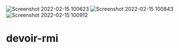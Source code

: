 ![Screenshot 2022-02-15 100623](https://user-images.githubusercontent.com/61906871/154020173-2a3cb00a-606b-481d-870b-0ff37c7ef769.png)
![Screenshot 2022-02-15 100843](https://user-images.githubusercontent.com/61906871/154020188-a9eed0c7-792d-4265-9682-bfc6615c352c.png)
![Screenshot 2022-02-15 100912](https://user-images.githubusercontent.com/61906871/154020191-d176a6c1-6892-495e-8b39-91dca7efff35.png)
# devoir-rmi
